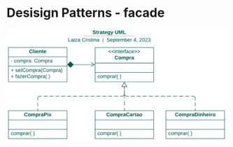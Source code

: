 <h1>Desisign Patterns - facade</h1>

![image](https://github.com/LaizaCristina/bertoti/blob/main/engenharia%20software%20III/design%20patterns/strategy/images/strategy-UML.png?raw=true)
